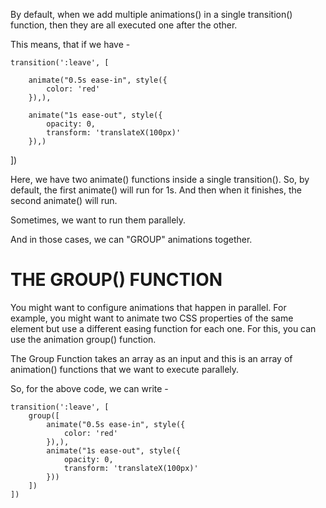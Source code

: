 By default, when we add multiple animations() in a single transition() function, then they are all executed one after the other.

This means, that if we have - 

    transition(':leave', [

        animate("0.5s ease-in", style({
            color: 'red'
        }),),

        animate("1s ease-out", style({
            opacity: 0,
            transform: 'translateX(100px)'
        }),)
  ])

Here, we have two animate() functions inside a single transition(). So, by default, the first animate() will run for 1s. And then when it finishes, the second animate() will run.

Sometimes, we want to run them parallely.

And in those cases, we can "GROUP" animations together.

# THE GROUP() FUNCTION

You might want to configure animations that happen in parallel. For example, you might want to animate two CSS properties of the same element but use a different easing function for each one. For this, you can use the animation group() function.

The Group Function takes an array as an input and this is an array of animation() functions that we want to execute parallely.

So, for the above code, we can write - 


    transition(':leave', [
        group([
            animate("0.5s ease-in", style({
                color: 'red'
            }),),
            animate("1s ease-out", style({
                opacity: 0,
                transform: 'translateX(100px)'
            }))
        ])
    ])

